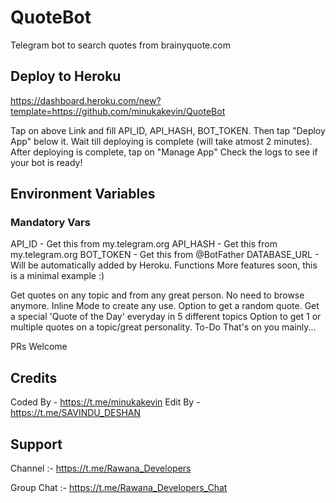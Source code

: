 # QuoteBot

Telegram bot to search quotes from brainyquote.com

## Deploy to Heroku

https://dashboard.heroku.com/new?template=https://github.com/minukakevin/QuoteBot

Tap on above Link and fill API_ID, API_HASH, BOT_TOKEN.
Then tap "Deploy App" below it. Wait till deploying is complete (will take atmost 2 minutes).
After deploying is complete, tap on "Manage App"
Check the logs to see if your bot is ready!

## Environment Variables

### Mandatory Vars

API_ID - Get this from my.telegram.org
API_HASH - Get this from my.telegram.org
BOT_TOKEN - Get this from @BotFather
DATABASE_URL - Will be automatically added by Heroku.
Functions
More features soon, this is a minimal example :)

Get quotes on any topic and from any great person.
No need to browse anymore.
Inline Mode to create any use.
Option to get a random quote.
Get a special 'Quote of the Day' everyday in 5 different topics
Option to get 1 or multiple quotes on a topic/great personality.
To-Do
That's on you mainly...

PRs Welcome

## Credits
Coded By - https://t.me/minukakevin
Edit By - https://t.me/SAVINDU_DESHAN

## Support

Channel :- https://t.me/Rawana_Developers

Group Chat :- https://t.me/Rawana_Developers_Chat
